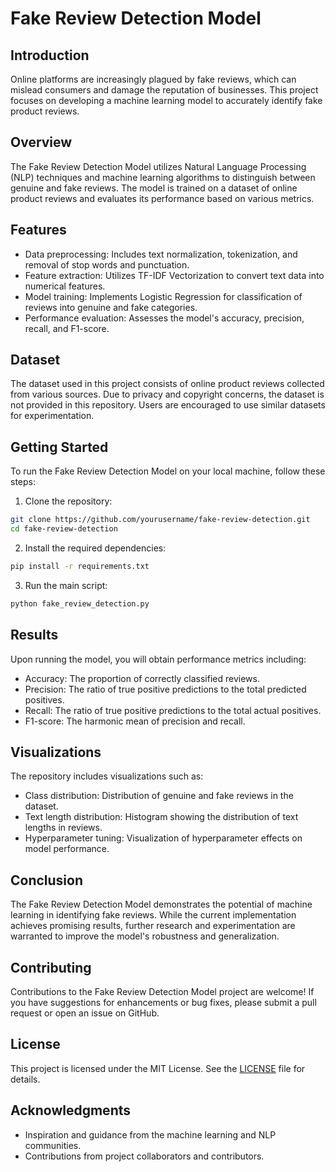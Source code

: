 # Fake Review Detection Model

## Introduction

Online platforms are increasingly plagued by fake reviews, which can mislead consumers and damage the reputation of businesses. This project focuses on developing a machine learning model to accurately identify fake product reviews.

## Overview

The Fake Review Detection Model utilizes Natural Language Processing (NLP) techniques and machine learning algorithms to distinguish between genuine and fake reviews. The model is trained on a dataset of online product reviews and evaluates its performance based on various metrics.

## Features

- Data preprocessing: Includes text normalization, tokenization, and removal of stop words and punctuation.
- Feature extraction: Utilizes TF-IDF Vectorization to convert text data into numerical features.
- Model training: Implements Logistic Regression for classification of reviews into genuine and fake categories.
- Performance evaluation: Assesses the model's accuracy, precision, recall, and F1-score.

## Dataset

The dataset used in this project consists of online product reviews collected from various sources. Due to privacy and copyright concerns, the dataset is not provided in this repository. Users are encouraged to use similar datasets for experimentation.

## Getting Started

To run the Fake Review Detection Model on your local machine, follow these steps:

1. Clone the repository:

```bash
git clone https://github.com/yourusername/fake-review-detection.git
cd fake-review-detection
```

2. Install the required dependencies:

```bash
pip install -r requirements.txt
```

3. Run the main script:

```bash
python fake_review_detection.py
```

## Results

Upon running the model, you will obtain performance metrics including:

- Accuracy: The proportion of correctly classified reviews.
- Precision: The ratio of true positive predictions to the total predicted positives.
- Recall: The ratio of true positive predictions to the total actual positives.
- F1-score: The harmonic mean of precision and recall.

## Visualizations

The repository includes visualizations such as:

- Class distribution: Distribution of genuine and fake reviews in the dataset.
- Text length distribution: Histogram showing the distribution of text lengths in reviews.
- Hyperparameter tuning: Visualization of hyperparameter effects on model performance.

## Conclusion

The Fake Review Detection Model demonstrates the potential of machine learning in identifying fake reviews. While the current implementation achieves promising results, further research and experimentation are warranted to improve the model's robustness and generalization.

## Contributing

Contributions to the Fake Review Detection Model project are welcome! If you have suggestions for enhancements or bug fixes, please submit a pull request or open an issue on GitHub.

## License

This project is licensed under the MIT License. See the [LICENSE](LICENSE) file for details.

## Acknowledgments

- Inspiration and guidance from the machine learning and NLP communities.
- Contributions from project collaborators and contributors.
